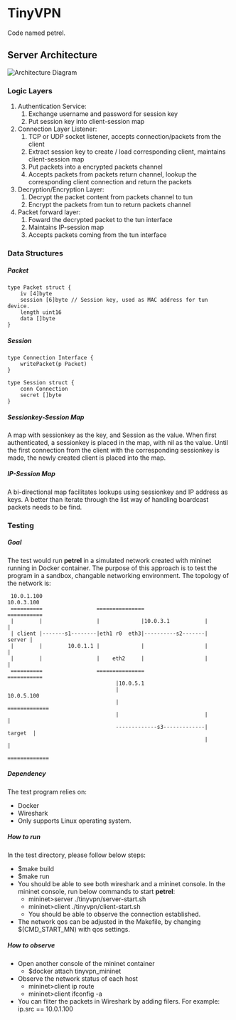TinyVPN
=======
Code named petrel.

Server Architecture
-------------------
![Architecture Diagram](TinyVPN.png)
### Logic Layers
1. Authentication Service: 
    1. Exchange username and password for session key
    2. Put session key into client-session map
2. Connection Layer Listener: 
    1. TCP or UDP socket listener, accepts connection/packets from the client
    2. Extract session key to create / load corresponding client, maintains client-session map
    3. Put packets into a encrypted packets channel
    4. Accepts packets from packets return channel, lookup the corresponding client connection and return the packets
3. Decryption/Encryption Layer: 
    1. Decrypt the packet content from packets channel to tun
    2. Encrypt the packets from tun to return packets channel
4. Packet forward layer: 
    1. Foward the decrypted packet to the tun interface
    2. Maintains IP-session map
    3. Accepts packets coming from the tun interface

### Data Structures

##### Packet
````
type Packet struct {
    iv [4]byte
    session [6]byte // Session key, used as MAC address for tun device.
    length uint16
    data []byte
}
````

##### Session
````
type Connection Interface {
    writePacket(p Packet)
}

type Session struct {
    conn Connection
    secret []byte
}
````

##### Sessionkey-Session Map
A map with sessionkey as the key, and Session as the value. When first
authenticated, a sessionkey is placed in the map, with nil as the value. Until
the first connection from the client with the corresponding sessionkey is made,
the newly created client is placed into the map.

##### IP-Session Map
A bi-directional map facilitates lookups using sessionkey and IP address as
keys. A better than iterate through the list way of handling boardcast packets
needs to be find.


### Testing

##### Goal
  The test would run **petrel** in a simulated network created with mininet running in Docker container. The purpose of this approach is to test the program in a sandbox, changable networking environment.
  The topology of the network is:
 
  
     10.0.1.100                                                    10.0.3.100
     ==========                 ===============                   ===========
     |        |                 |             |10.0.3.1           |         |
     | client |-------s1--------|eth1 r0  eth3|----------s2-------|  server |
     |        |        10.0.1.1 |             |                   |         |
     |        |                 |    eth2     |                   |         |
     ==========                 ===============                   ===========
                                      |10.0.5.1                
                                      |                            10.0.5.100
                                      |                           =============
                                      |                           |           |
                                      -------------s3-------------|   target  | 
                                                                  |           |
                                                                  =============
##### Dependency
  The test program relies on:
  * Docker
  * Wireshark
  * Only supports Linux operating system.

##### How to run
  In the test directory, please follow below steps:
  * $make build
  * $make run    
  * You should be able to see both wireshark and a mininet console. In the mininet console, run below commands to start **petrel**:
    * mininet>server ./tinyvpn/server-start.sh
    * mininet>client ./tinyvpn/client-start.sh
    * You should be able to observe the connection established.
  * The network qos can be adjusted in the Makefile, by changing $(CMD_START_MN) with qos settings.

##### How to observe
  * Open another console of the mininet container
    * $docker attach tinyvpn_mininet
  * Observe the network status of each host
    * mininet>client ip route
    * mininet>client ifconfig -a
  * You can filter the packets in Wireshark by adding filers.
    For example:
    ip.src == 10.0.1.100
  


